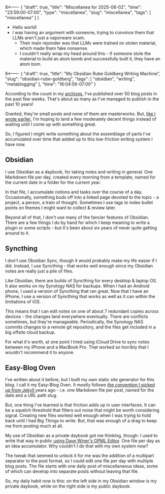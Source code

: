 8<--- { "draft": true, "title": "Miscellanea for 2025-06-02", "time": "23:59:00-07:00", "type": "miscellanea", "slug": "miscellanea", "tags": [ "miscellanea" ] }

- Hello world!
- I was having an argument with someone, trying to convince them that LLMs aren't just a vaporware scam.
	- Their main rejoinder was that LLMs were trained on stolen material, which made them fake nonsense.
	- I couldn't really wrap my head around this - if someone stole the material to build an atom bomb and successfully built it, they have an atom bom.

8<--- { "draft": true, "title": "My Obsidian Rube Goldberg Writing Machine", "slug": "obsidian-rube-goldberg", "tags": [ "obsidian", "writing", "metablogging" ], "time": "16:04:56-07:00" }

According to the count in my [archives](https://blog.lmorchard.com/archives.html), I've published over 50 blog posts in the past few weeks. That's about as many as I've managed to publish in the past 10 years!

Granted, they're small posts and none of them are masterworks. But, [like I wrote earlier](https://blog.lmorchard.com/2025/05/09/blogging-elsewhere-than-into-the-void/), I'm hoping to land a few moderately decent things instead of waiting until I come up with something great.

So, I figured I might write something about the assemblage of parts I've accumulated over time that added up to this low-friction writing system I have now.

## Obsidian

I use Obsidian as a daybook, for taking notes and writing in general. One Markdown file per day, created every morning from a template, named for the current date in a folder for the current year.

In that file, I accumulate notions and tasks over the course of a day. Occasionally, something buds off into a linked page devoted to the topic - a project, a person, a train of thought. Sometimes I use tags to index bullet points on themes I might want to collect & review later.

Beyond all of that, I don't use many of the fancier features of Obsidian. There are a few things I do by hand for which I keep meaning to write a plugin or some scripts - but it's been about six years of never quite getting around to it.

## Syncthing

I don't use Obsidian Sync, though it would probably make my life easier if I did. Instead, I use Syncthing - that works well enough since my Obsidian notes are really just a pile of files.

Like Obsidian, there are builds of Syncthing for every desktop & laptop OS. It also works on my Synology NAS for backups. When I had an Android phone, I used a version of Syncthing that ran great. Now that I have an iPhone, I use a version of Syncthing that works as well as it can within the limitations of iOS.

This means that I can edit notes on one of about 7 redundant copies across devices - the changes land everywhere eventually. There are conflicts sometimes, but they're manageable. Periodically, the Synology NAS commits changes to a remote git repository, and the files get included in a big offsite cloud backup.

For what it's worth, at one point I tried using iCloud Drive to sync notes between my iPhone and a MacBook Pro. That worked so horribly that I wouldn't recommend it to anyone.

## Easy-Blog Oven

I’ve written about it before, but I built my own static site generator for this blog. I call it my Easy-Blog Oven. It mostly follows [the convention I picked up from Jekyll ](https://jekyllrb.com/docs/posts/) years ago - i.e. one Markdown file per post, named for the date and a URL path slug.

But, one thing I've learned is that friction adds up in user interfaces. It can be a squelch threshold that filters out noise that might be worth considering signal. Creating new files worked well enough when I was trying to hold back until I had Big Things to write. But, that was enough of a drag to keep me from posting much at all.

My use of Obsidian as a private daybook got me thinking, though: I used to write that way in public [using Dave Winer's OPML Editor](https://blog.lmorchard.com/2025/05/09/new-blog-a-lot-like-the-old/). One file per day as an idea accumulator. Why couldn't I do that with my own system now?

The tweak that seemed to unlock it for me was the addition of a multipart separator to the post format, so I could edit one file per day with multiple blog posts. The file starts with one daily post of miscellaneous ideas, some of which can develop into separate posts without leaving that file.

So, my daily habit now is this: on the left side in my Obsidian window is my private daybook, while on the right side is my public daybook.